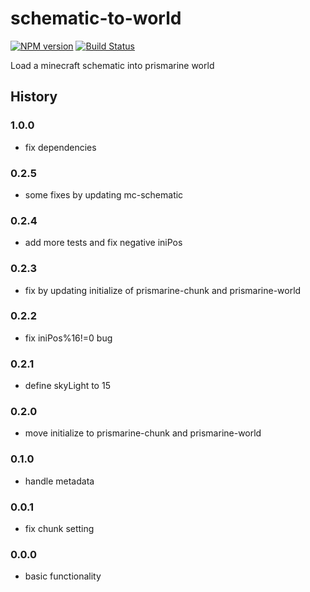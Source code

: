 # schematic-to-world
[![NPM version](https://img.shields.io/npm/v/schematic-to-world.svg)](http://npmjs.com/package/schematic-to-world)
[![Build Status](https://img.shields.io/circleci/project/rom1504/schematic-to-world/master.svg)](https://circleci.com/gh/rom1504/schematic-to-world)

Load a minecraft schematic into prismarine world

## History

### 1.0.0

* fix dependencies

### 0.2.5

* some fixes by updating mc-schematic

### 0.2.4

* add more tests and fix negative iniPos

### 0.2.3

* fix by updating initialize of prismarine-chunk and prismarine-world

### 0.2.2

* fix iniPos%16!=0 bug

### 0.2.1

* define skyLight to 15

### 0.2.0

* move initialize to prismarine-chunk and prismarine-world

### 0.1.0

* handle metadata

### 0.0.1

* fix chunk setting

### 0.0.0

* basic functionality